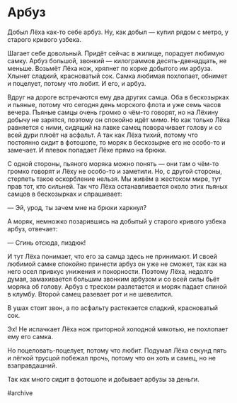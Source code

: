 # Арбуз
Добыл Лёха как-то себе арбуз. Ну, как добыл — купил рядом с метро, у старого кривого узбека.

Шагает себе довольный. Придёт сейчас в жилище, порадует любимую самку. Арбуз большой, звонкий — килограммов десять-двенадцать, не меньше. Возьмёт Лёха нож, хряпнет по корке добытого им арбуза. Хлынет сладкий, красноватый сок. Самка любимая похлопает, обнимет и поцелует, потому что любит. И его, и арбуз.

Вдруг на дороге встречаются ему два других самца. Оба в бескозырках и пьяные, потому что сегодня день морского флота и уже семь часов вечера. Пьяные самцы очень громко о чём-то говорят, но на Лёхину добычу не зарятся, поэтому он спокойно идёт мимо. Но как только Лёха равняется с ними, сидящий на лавке самец поворачивает голову и со всей дури плюёт на асфальт. А так как Лёха тихий, потому что постоянно сидит в фотошопе, то моряк в бескозырке его не особо-то и замечает. И плевок попадает Лёхе прямо на брюки.

С одной стороны, пьяного моряка можно понять — они там о чём-то громко говорят и Лёху не особо-то и заметили. Но, с другой стороны, стерпеть такое оскорбление нельзя. Мы живём в жестоком мире, тут прав тот, кто сильней. Так что Лёха останавливается около этих пьяных самцов в бескозырках и спрашивает:

— Эй, урод, ты зачем мне на брюки харкнул?

А моряк, немножко позарившись на добытый у старого кривого узбека арбуз, отвечает:

— Сгинь отсюда, пиздюк!

И тут Лёха понимает, что его за самца здесь не принимают. И своей любимой самке спокойно принести арбуз он уже не сможет, так как на него осел привкус унижения и покорности. Поэтому Лёха, недолго думая, замахивается большим звонким арбузом и со всей силы бьёт моряка об голову. Арбуз с треском разлетается и моряк падает спиной в клумбу. Второй самец разевает рот и не шевелится.

В ушах стоит звон, а по асфальту растекается сладкий, красноватый сок.

Эх! Не испачкает Лёха нож приторной холодной мякотью, не похлопает ему его самка.

Но поцеловать-поцелует, потому что любит. Подумал Лёха секунд пять и лёгкой трусцой побежал прочь, потому что он хоть и самец, но не взаправдашний.

Так как много сидит в фотошопе и добывает арбузы за деньги.

#archive